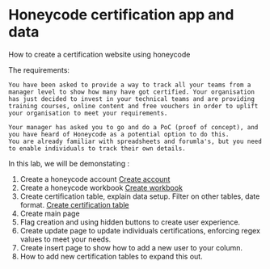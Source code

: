 # Honeycode certification app and data
How to create a certification website using honeycode

The requirements: 

```
You have been asked to provide a way to track all your teams from a manager level to show how many have got certified. Your organisation has just decided to invest in your technical teams and are providing training courses, online content and free vouchers in order to uplift your organisation to meet your requirements. 

Your manager has asked you to go and do a PoC (proof of concept), and you have heard of Honeycode as a potential option to do this.
You are already familiar with spreadsheets and forumla's, but you need to enable individuals to track their own details.
```

In this lab, we will be demonstating : 
1. Create a honeycode account [Create account](HoneyCodeAccCreate.md)
2. Create a honeycode workbook [Create workbook](CreateWorkbook/certificationworkbook.md)
3. Create certification table, explain data setup. Filter on other tables, date format. [Create certification table](CreateCertTable/certificationtable.md)
4. Create main page 
5. Flag creation and using hidden buttons to create user experience. 
6. Create update page to update individuals certifications, enforcing regex values to meet your needs.
7. Create insert page to show how to add a new user to your column.
8. How to add new certification tables to expand this out.
